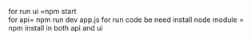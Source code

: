 for run ui =npm start   
for api= npm run dev app.js
for run code be need install node module = npm install in both api and ui
